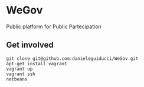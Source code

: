 WeGov
=====

Public platform for Public Partecipation


Get involved
------------

    git clone git@github.com:danieleguiducci/WeGov.git
    apt-get install vagrant
    vagrant up
    vagrant ssh
    netbeans